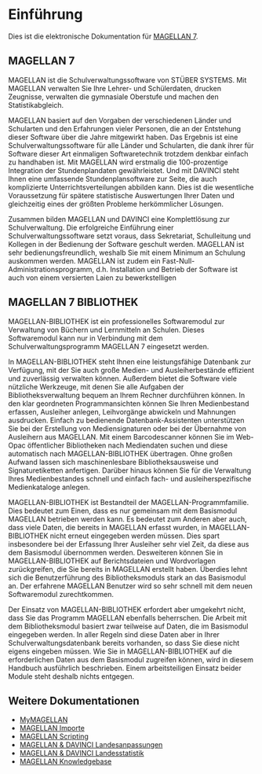 # Einführung

Dies ist die elektronische Dokumentation für [MAGELLAN 7](https://magellan.stueber.de).

## MAGELLAN 7

MAGELLAN ist die Schulverwaltungssoftware von STÜBER SYSTEMS. Mit MAGELLAN verwalten Sie Ihre Lehrer- und Schülerdaten, drucken Zeugnisse, verwalten die gymnasiale Oberstufe und machen den Statistikabgleich. 

MAGELLAN basiert auf den Vorgaben der verschiedenen Länder und Schularten und den Erfahrungen vieler Personen, die an der Entstehung dieser Software über die Jahre mitgewirkt haben. Das Ergebnis ist eine Schulverwaltungssoftware für alle Länder und Schularten, die dank ihrer für Software dieser Art einmaligen Softwaretechnik trotzdem denkbar einfach zu handhaben ist. Mit MAGELLAN wird erstmalig die 100-prozentige Integration der Stundenplandaten gewährleistet. Und mit DAVINCI steht Ihnen eine umfassende Stundenplansoftware zur Seite, die auch komplizierte Unterrichtsverteilungen abbilden kann. Dies ist die wesentliche Voraussetzung für spätere statistische Auswertungen Ihrer Daten und gleichzeitig eines der größten Probleme herkömmlicher Lösungen. 

Zusammen bilden MAGELLAN und DAVINCI eine Komplettlösung zur Schulverwaltung. Die erfolgreiche Einführung einer Schulverwaltungssoftware setzt voraus, dass Sekretariat, Schulleitung und Kollegen in der Bedienung der Software geschult werden. MAGELLAN ist sehr bedienungsfreundlich, weshalb Sie mit einem Minimum an Schulung auskommen werden. MAGELLAN ist zudem ein Fast-Null-Administrationsprogramm, d.h. Installation und Betrieb der Software ist auch von einem versierten Laien zu bewerkstelligen

## MAGELLAN 7 BIBLIOTHEK

MAGELLAN-BIBLIOTHEK ist ein professionelles Softwaremodul zur Verwaltung von Büchern und Lernmitteln an Schulen. Dieses Softwaremodul kann nur in Verbindung mit dem Schulverwaltungsprogramm MAGELLAN 7 eingesetzt werden.

In MAGELLAN-BIBLIOTHEK steht Ihnen eine leistungsfähige Datenbank zur Verfügung, mit der Sie auch große Medien- und Ausleiherbestände effizient und zuverlässig verwalten können. Außerdem bietet die Software viele nützliche Werkzeuge, mit denen Sie alle Aufgaben der Bibliotheksverwaltung bequem an Ihrem Rechner durchführen können.
In den klar geordneten Programmansichten können Sie Ihren Medienbestand erfassen, Ausleiher anlegen, Leihvorgänge abwickeln und Mahnungen ausdrucken. Einfach zu bedienende Datenbank-Assistenten unterstützen Sie bei der Erstellung von Mediensignaturen oder bei der Übernahme von Ausleihern aus MAGELLAN. Mit einem Barcodescanner können Sie im Web-Opac öffentlicher Bibliotheken nach Mediendaten suchen und diese automatisch nach MAGELLAN-BIBLIOTHEK übertragen. Ohne großen Aufwand lassen sich maschinenlesbare Bibliotheksausweise und Signaturetiketten anfertigen. Darüber hinaus können Sie für die Verwaltung Ihres Medienbestandes schnell und einfach fach- und ausleiherspezifische Medienkataloge anlegen.

MAGELLAN-BIBLIOTHEK ist Bestandteil der MAGELLAN-Programmfamilie. Dies bedeutet zum Einen, dass es nur gemeinsam mit dem Basismodul MAGELLAN betrieben werden kann. Es bedeutet zum Anderen aber auch, dass viele Daten, die bereits in MAGELLAN erfasst wurden, in MAGELLAN-BIBLIOTHEK nicht erneut eingegeben werden müssen. Dies spart insbesondere bei der Erfassung Ihrer Ausleiher sehr viel Zeit, da diese aus dem Basismodul übernommen werden. Desweiteren können Sie in MAGELLAN-BIBLIOTHEK auf Berichtsdateien und Wordvorlagen zurückgreifen, die Sie bereits in MAGELLAN erstellt haben. Überdies lehnt sich die Benutzerführung des Bibliotheksmoduls stark an das Basismodul an. Der erfahrene MAGELLAN Benutzer wird so sehr schnell mit dem neuen Softwaremodul zurechtkommen. 

Der Einsatz von MAGELLAN-BIBLIOTHEK erfordert aber umgekehrt nicht, dass Sie das Programm MAGELLAN ebenfalls beherrschen. Die Arbeit mit dem Bibliotheksmodul basiert zwar teilweise auf Daten, die im Basismodul eingegeben werden. In aller Regeln sind diese Daten aber in Ihrer Schulverwaltungsdatenbank bereits vorhanden, so dass Sie diese nicht eigens eingeben müssen. Wie Sie in MAGELLAN-BIBLIOTHEK auf die erforderlichen Daten aus dem Basismodul zugreifen können, wird in diesem Handbuch ausführlich beschrieben. Einem arbeitsteiligen Einsatz beider Module steht deshalb nichts entgegen.

## Weitere Dokumentationen

* [MyMAGELLAN](https://doc.mymagellan7.stueber.de)
* [MAGELLAN Importe](https://doc.magellan-import.stueber.de)
* [MAGELLAN Scripting](https://doc.magellan-scripting.stueber.de)
* [MAGELLAN & DAVINCI Landesanpassungen](https://doc.la.stueber.de)
* [MAGELLAN & DAVINCI Landesstatistik](https://doc.ls.stueber.de)
* [MAGELLAN Knowledgebase](https://doc.magellan7-kb.stueber.de)

